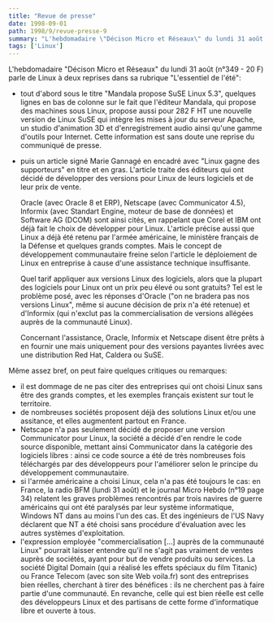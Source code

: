```yaml
---
title: "Revue de presse"
date: 1998-09-01
path: 1998/9/revue-presse-9
summary: "L'hebdomadaire \"Décison Micro et Réseaux\" du lundi 31 août (n°349 - 20 F) parle de Linux à deux reprises dans sa rubrique \"L'essentiel de l'été\": tout d'abord sous le titre \"Mandala propose SuSE Linux 5.3\", quelques lignes en bas de colonne sur le fait que l'éditeur Mandala, qui propose des machines sous Linux, propose aussi pour 282 F HT une nouvelle version de Linux SuSE qui intègre les mises à jour du serveur Apache, un studio d'animation 3D et d'enregistrement audio ainsi qu'une gamme d'outils pour Internet."
tags: ['Linux']
---
```


<P>
L'hebdomadaire "Décison Micro et Réseaux" du lundi 31 août (n°349 - 20
F) parle de Linux à deux reprises dans sa rubrique "L'essentiel de
l'été":
</P>

<UL>

<LI>tout d'abord sous le titre "Mandala propose SuSE Linux 5.3", quelques
lignes en bas de colonne sur le fait que l'éditeur Mandala, qui propose
des machines sous Linux, propose aussi pour 282 F HT une nouvelle
version de Linux SuSE qui intègre les mises à jour du serveur Apache, un
studio d'animation 3D et d'enregistrement audio ainsi qu'une gamme
d'outils pour Internet. Cette information est sans doute une reprise du
communiqué de presse.
<LI>
<P>puis un article signé Marie Gannagé en encadré avec "Linux gagne des
supporteurs" en titre et en gras. L'article traite des éditeurs qui ont
décidé de développer des versions pour Linux de leurs logiciels et de
leur prix de vente.
</P>

<P>
Oracle (avec Oracle 8 et ERP), Netscape (avec Communicator 4.5),
Informix (avec Standart Engine, moteur de base de données) et Software
AG (DCOM) sont ainsi cités, en rappelant que Corel et IBM ont déjà fait
le choix de développer pour Linux. L'article précise aussi que Linux a
déjà été retenu par l'armée américaine, le ministère français de la
Défense et quelques grands comptes. Mais le concept de développement
communautaire freine selon l'article le déploiement de Linux en
entreprise à cause d'une assistance technique insuffisante.
</P>

<P>
Quel tarif appliquer aux versions Linux des logiciels, alors que la
plupart des logiciels pour Linux ont un prix peu élevé ou sont gratuits?
Tel est le problème posé, avec les réponses d'Oracle ("on ne bradera
pas nos versions Linux", même si aucune décision de prix n'a été
retenue) et d'Informix (qui n'exclut pas la commercialisation de
versions allégées auprès de la communauté Linux).
</P>

<P>
Concernant l'assistance, Oracle, Informix et Netscape disent être prêts
à en fournir une mais uniquement pour des versions payantes livrées avec
une distribution Red Hat, Caldera ou SuSE.
</P>


</UL>

<P>
Même assez bref, on peut faire quelques critiques ou remarques:
</P>

<UL>

<LI>il est dommage de ne pas citer des entreprises qui ont choisi Linux
sans être des grands comptes, et les exemples français existent sur tout
le territoire.
<LI>de nombreuses sociétés proposent déjà des solutions Linux et/ou une
assitance, et elles augmentent partout en France.
<LI>Netscape n'a pas seulement décidé de proposer une version Communicator
pour Linux, la société a décidé d'en rendre le code source disponible,
mettant ainsi Communicator dans la catégorie des logiciels libres :
ainsi ce code source a été de très nombreuses fois téléchargés par des
développeurs pour l'améliorer selon le principe du développement
communautaire.
<LI>si l'armée américaine a choisi Linux, cela n'a pas été toujours le cas:
en France, la radio BFM (lundi 31 août) et le journal Micro Hebdo
(n°19 page 34) relatent les graves problèmes rencontrés par trois
navires de guerre américains qui ont été paralysés par leur système
informatique, Windows NT dans au moins l'un des cas. Et des ingénieurs
de l'US Navy déclarent que NT a été choisi sans procédure d'évaluation
avec les autres systèmes d'exploitation.
<LI>l'expression employée "commercialisation [...] auprès de la communauté
Linux" pourrait laisser entendre qu'il ne s'agit pas vraiment de ventes
auprès de sociétés, ayant pour but de vendre produits ou services. La
société Digital Domain (qui a réalisé les effets spéciaux du film
Titanic) ou France Telecom (avec son site Web voila.fr) sont des
entreprises bien réelles, cherchant à tirer des bénéfices : ils ne
cherchent pas à faire partie d'une communauté. En revanche, celle qui
est bien réelle est celle des développeurs Linux et des partisans de
cette forme d'informatique libre et ouverte à tous.
</UL>


